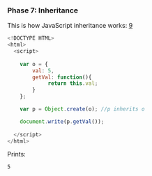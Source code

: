 ### Phase 7: Inheritance

This is how JavaScript inheritance works: [9]

```js
<!DOCTYPE HTML>
<html>
  <script>
    
    var o = {
        val: 5,
        getVal: function(){
             return this.val;
        }
    };

    var p = Object.create(o); //p inherits o

    document.write(p.getVal());
    
  </script>
</html>

```

Prints:

	5

   [9]: https://developer.mozilla.org/en-US/docs/Web/JavaScript/Inheritance_and_the_prototype_chain